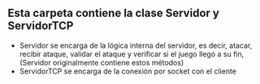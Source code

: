 ## Esta carpeta contiene la clase Servidor y ServidorTCP
- Servidor se encarga de la lógica interna del servidor, es decir, atacar, recibir ataque, validar el ataque y verificar si el juego llegó a su fin, (Servidor originalmente contiene estos métodos)
- ServidorTCP se encarga de la conexión por socket con el cliente
